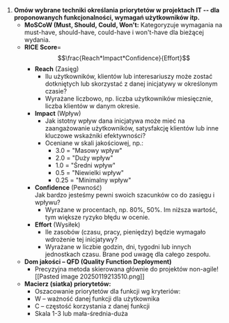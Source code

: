 1. **Omów wybrane techniki określania priorytetów w projektach IT -- dla proponowanych funkcjonalności, wymagań użytkowników itp.**
	 - **MoSCoW (Must, Should, Could, Won't:** Kategoryzuje wymagania na must-have, should-have, could-have i won't-have dla bieżącej wydania. 
	 - **RICE Score**=$$\frac{Reach*Impact*Confidence}{Effort}$$
		 - **Reach** (Zasięg)  
			- Ilu użytkowników, klientów lub interesariuszy może zostać dotkniętych lub skorzystać z danej inicjatywy w określonym czasie?
			- Wyrażane liczbowo, np. liczba użytkowników miesięcznie, liczba klientów w danym okresie.
		- **Impact** (Wpływ)  
			- Jak istotny wpływ dana inicjatywa może mieć na zaangażowanie użytkowników, satysfakcję klientów lub inne kluczowe wskaźniki efektywności?
			- Oceniane w skali jakościowej, np.:
			    - 3.0 = "Masowy wpływ"
			    - 2.0 = "Duży wpływ"
			    - 1.0 = "Średni wpływ"
			    - 0.5 = "Niewielki wpływ"
			    - 0.25 = "Minimalny wpływ"
		- **Confidence** (Pewność)  
			Jak bardzo jesteśmy pewni swoich szacunków co do zasięgu i wpływu?
			- Wyrażane w procentach, np. 80%, 50%. Im niższa wartość, tym większe ryzyko błędu w ocenie.
		- **Effort** (Wysiłek)
			- Ile zasobów (czasu, pracy, pieniędzy) będzie wymagało wdrożenie tej inicjatywy?
			- Wyrażane w liczbie godzin, dni, tygodni lub innych jednostkach czasu. Brane pod uwagę dla całego zespołu.
	- **Dom jakości – QFD (Quality Function Deployment)**
		- Precyzyjna metoda skierowana głównie do projektów non-agile![[Pasted image 20250119213510.png]]
	- **Macierz (siatka) priorytetów:**
		- Oszacowanie priorytetów dla funkcji wg kryteriów:
		- W – ważność danej funkcji dla użytkownika 
		- C – częstość korzystania z danej funkcji 
		- Skala 1-3 lub mała-średnia-duża